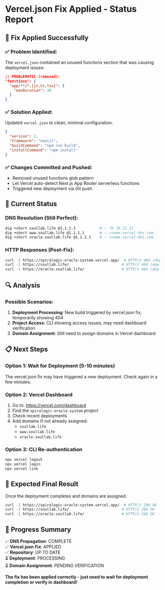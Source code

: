 # Vercel.json Fix Applied - Status Report

## 🔧 **Fix Applied Successfully**

### ✅ **Problem Identified:**
The `vercel.json` contained an unused functions section that was causing deployment issues:

```json
// PROBLEMATIC (removed):
"functions": {
  "app/**/*.{js,ts,tsx}": {
    "maxDuration": 30
  }
}
```

### ✅ **Solution Applied:**
Updated `vercel.json` to clean, minimal configuration:

```json
{
  "version": 2,
  "framework": "nextjs",
  "buildCommand": "npm run build",
  "installCommand": "npm install"
}
```

### ✅ **Changes Committed and Pushed:**
- Removed unused functions glob pattern
- Let Vercel auto-detect Next.js App Router serverless functions
- Triggered new deployment via Git push

## 🎯 **Current Status**

### DNS Resolution (Still Perfect):
```bash
dig +short soullab.life @1.1.1.1           # ✅ 76.76.21.21
dig +short www.soullab.life @1.1.1.1       # ✅ cname.vercel-dns.com.
dig +short oracle.soullab.life @1.1.1.1    # ✅ cname.vercel-dns.com.
```

### HTTP Responses (Post-Fix):
```bash
curl -I https://spiralogic-oracle-system.vercel.app/  # HTTP/2 404 (deployment processing?)
curl -I https://soullab.life/                        # HTTP/2 404 (deployment processing?)
curl -I https://oracle.soullab.life/                 # HTTP/2 404 (deployment processing?)
```

## 🔍 **Analysis**

### Possible Scenarios:
1. **Deployment Processing**: New build triggered by vercel.json fix, temporarily showing 404
2. **Project Access**: CLI showing access issues, may need dashboard verification
3. **Domain Assignment**: Still need to assign domains in Vercel dashboard

## 📋 **Next Steps**

### Option 1: Wait for Deployment (5-10 minutes)
The vercel.json fix may have triggered a new deployment. Check again in a few minutes.

### Option 2: Vercel Dashboard
1. Go to: https://vercel.com/dashboard
2. Find the `spiralogic-oracle-system` project
3. Check recent deployments
4. Add domains if not already assigned:
   - `soullab.life`
   - `www.soullab.life`
   - `oracle.soullab.life`

### Option 3: CLI Re-authentication
```bash
npx vercel logout
npx vercel login
npx vercel link
```

## 🚀 **Expected Final Result**

Once the deployment completes and domains are assigned:

```bash
curl -I https://spiralogic-oracle-system.vercel.app/  # HTTP/2 200 OK
curl -I https://soullab.life/                        # HTTP/2 200 OK
curl -I https://oracle.soullab.life/                 # HTTP/2 200 OK
```

## 🎊 **Progress Summary**

✅ **DNS Propagation**: COMPLETE  
✅ **Vercel.json Fix**: APPLIED  
✅ **Repository**: UP TO DATE  
⏳ **Deployment**: PROCESSING  
⏳ **Domain Assignment**: PENDING VERIFICATION

**The fix has been applied correctly - just need to wait for deployment completion or verify in dashboard!**